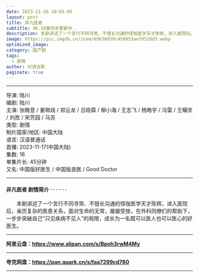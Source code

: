 ```yaml
---
date: 2023-11-26 18:01:05
layout: post
title: 非凡医者
subtitle: 4K.16集同步更新中..
description: 本剧讲述了一个言行不同寻常、不擅长沟通的怪咖医学天才陈辉，进入医院后，亲历复杂的医患关系，面对生命的无常，屡屡受挫，在外科同僚们的帮助下，一步步突破自己"只见疾病不见人"的局限，成长为一名既可以医人也可以医心的好医生。
image: https://pic.imgdb.cn/item/65630d59c458853aef9528d3.webp
optimized_image: 
category: 国产剧
tags:
  - 剧情
author: 对酒当歌
paginate: true
---
```


---

导演: 陆川  
编剧: 陆川  
主演: 张晚意 / 姜珮瑶 / 郑云龙 / 吕晓霖 / 柳小海 / 王志飞 / 杨皓宇 / 冯雷 / 王耀庆 / 刘孜 / 宋芳园 / 马苏  
类型: 剧情  
制片国家/地区: 中国大陆  
语言: 汉语普通话  
首播: 2023-11-17(中国大陆)  
集数: 16  
单集片长: 45分钟  
又名: 中国版好医生 / 中国版良医 / Good Doctor  

---

#### 非凡医者 剧情简介 · · · · · ·

　　本剧讲述了一个言行不同寻常、不擅长沟通的怪咖医学天才陈辉，进入医院后，亲历复杂的医患关系，面对生命的无常，屡屡受挫，在外科同僚们的帮助下，一步步突破自己"只见疾病不见人"的局限，成长为一名既可以医人也可以医心的好医生。

---

**阿里云盘：<https://www.alipan.com/s/Bpoh3rwM4My>**

---

**夸克网盘：<https://pan.quark.cn/s/faa7299cd780>**

---
